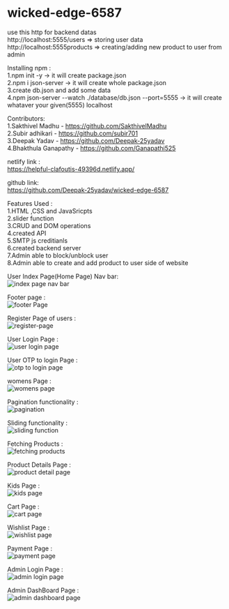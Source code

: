 # wicked-edge-6587


use this http for backend datas <br>
http://localhost:5555/users => storing user data <br>
http://localhost:5555products => creating/adding new product to user from admin <br>

Installing npm :<br>
1.npm init -y -> it will create package.json <br>
2.npm i json-server -> it will create whole package.json<br>
3.create db.json and add some data<br>
4.npm json-server --watch ./database/db.json --port=5555 -> it will create whataver your given(5555) localhost

Contributors: <br>
1.Sakthivel Madhu - https://github.com/SakthivelMadhu <br>
2.Subir adhikari - https://github.com/subir701 <br>
3.Deepak Yadav - https://github.com/Deepak-25yadav <br>
4.Bhakthula Ganapathy - https://github.com/Ganapathi525 <br>

netlify link : <br>
https://helpful-clafoutis-49396d.netlify.app/   <br>

github link: <br>
https://github.com/Deepak-25yadav/wicked-edge-6587   <br>


Features Used : <br>
1.HTML ,CSS and JavaSricpts <br>
2.slider function <br>
3.CRUD and DOM operations <br>
4.created API <br>
5.SMTP js creditianls <br>
6.created backend server <br>
7.Admin able to block/unblock user  <br>
8.Admin able to create and add product to user side of website <br> 



User Index Page(Home Page) Nav bar: <br>
![index page nav bar](https://user-images.githubusercontent.com/62326876/213937765-1cb6cf5e-157d-40ad-82f8-955a530b025a.png) <br>

Footer page : <br>
![footer Page](https://user-images.githubusercontent.com/62326876/213937788-20021385-3487-45d2-9e39-0538aa97daa3.png) <br>

Register Page of users : <br>
![register-page](https://user-images.githubusercontent.com/62326876/213937813-551c7d5e-a2d3-4808-956c-f41b581415f6.png) <br>

User Login Page : <br>
![user login page](https://user-images.githubusercontent.com/62326876/213937831-0e703793-89d8-4ad4-8ae8-a8d94f31e8b5.png) <br>

User OTP to login Page : <br>
![otp to login page](https://user-images.githubusercontent.com/62326876/213937851-91cd3ec3-3909-4a6d-bc17-f3122678bfdd.png) <br>

womens Page : <br>
![womens page](https://user-images.githubusercontent.com/62326876/213937875-dd0b390d-ec6d-4278-872c-32e7bab51492.png) <br>

Pagination functionality : <br>
![pagination](https://user-images.githubusercontent.com/62326876/213937899-cc492031-d09c-41f6-899a-e3b317edc706.png) <br>

Sliding functionality : <br>
![sliding function](https://user-images.githubusercontent.com/62326876/213937922-b545bfdc-e234-4d5b-affe-23d5c4465206.png) <br>

Fetching Products : <br>
![fetching products](https://user-images.githubusercontent.com/62326876/213937954-7691ff39-38ea-4749-b22a-160d68ac69ce.png) <br>

Product Details Page : <br>
![product detail page](https://user-images.githubusercontent.com/62326876/213937983-c9c73f52-ad5a-474e-a1a6-3fe493ae60b7.png) <br>

Kids Page : <br>
![kids page](https://user-images.githubusercontent.com/62326876/213938000-7d896cbc-2060-4f62-bca1-e84f055e93a6.png) <br>

Cart Page : <br>
![cart page](https://user-images.githubusercontent.com/62326876/213938026-be66dbf1-bb37-4e6c-98bd-b2982aa04ff1.png) <br>

Wishlist Page : <br>
![wishlist page](https://user-images.githubusercontent.com/62326876/213938043-53fbcd3c-ee3b-4380-b696-44f9afaff1e1.png) <br>

Payment Page : <br>
![payment page](https://user-images.githubusercontent.com/62326876/213938060-4aa988b0-82a0-40c6-9a21-288a77930daa.png) <br>

Admin Login Page : <br>
![admin login page](https://user-images.githubusercontent.com/62326876/213938079-51eb625e-5497-4f11-9f4a-21b5fbb4cf33.png) <br>

Admin DashBoard Page : <br>
![admin dashboard page](https://user-images.githubusercontent.com/62326876/213938098-e6f72875-abda-4cbe-8880-b8e846472ab0.png) <br>






